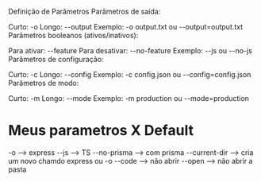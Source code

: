 Definição de Parâmetros
Parâmetros de saída:

Curto: -o
Longo: --output
Exemplo: -o output.txt ou --output=output.txt
Parâmetros booleanos (ativos/inativos):

Para ativar: --feature
Para desativar: --no-feature
Exemplo: --js ou --no-js
Parâmetros de configuração:

Curto: -c
Longo: --config
Exemplo: -c config.json ou --config=config.json
Parâmetros de modo:

Curto: -m
Longo: --mode
Exemplo: -m production ou --mode=production


# Meus parametros X Default
-o --> express
--js --> TS
--no-prisma --> com prisma
--current-dir --> cria um novo chamdo express ou -o
--code --> não abrir
--open --> não abrir a pasta
